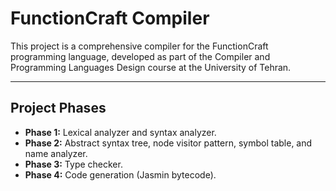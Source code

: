 # FunctionCraft Compiler 

This project is a comprehensive compiler for the FunctionCraft programming language, developed as part of the Compiler and Programming Languages Design course at the University of Tehran.

<hr>

## Project Phases

- **Phase 1:** Lexical analyzer and syntax analyzer.
- **Phase 2:** Abstract syntax tree, node visitor pattern, symbol table, and name analyzer.
- **Phase 3:** Type checker.
- **Phase 4:** Code generation (Jasmin bytecode).
